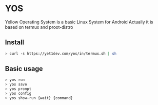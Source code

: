 # YOS
Yellow Operating System is a basic Linux System for Android
Actually it is based on termux and proot-distro

## Install
```sh
> curl -s https://yet1dev.com/yos/in/termux.sh | sh 
```

## Basic usage
```sh
> yos run
> yos save
> yos prompt
> yos config
> yos show-run {wait} {command}
```

